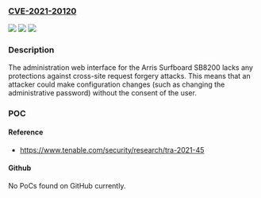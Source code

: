 ### [CVE-2021-20120](https://cve.mitre.org/cgi-bin/cvename.cgi?name=CVE-2021-20120)
![](https://img.shields.io/static/v1?label=Product&message=Arris%20SurfBoard%20SB8200&color=blue)
![](https://img.shields.io/static/v1?label=Version&message=AB01.02.053.01_112320_193.0A.NSH%20&color=brightgreen)
![](https://img.shields.io/static/v1?label=Vulnerability&message=Cross%20Site%20Request%20Forgery&color=brightgreen)

### Description

The administration web interface for the Arris Surfboard SB8200 lacks any protections against cross-site request forgery attacks. This means that an attacker could make configuration changes (such as changing the administrative password) without the consent of the user.

### POC

#### Reference
- https://www.tenable.com/security/research/tra-2021-45

#### Github
No PoCs found on GitHub currently.

